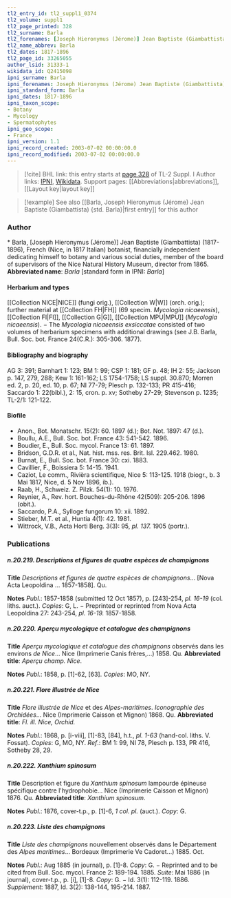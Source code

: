 ```yaml
---
tl2_entry_id: tl2_suppl1_0374
tl2_volume: suppl1
tl2_page_printed: 328
tl2_surname: Barla
tl2_forenames: [Joseph Hieronymus (Jérome)] Jean Baptiste (Giambattista)
tl2_name_abbrev: Barla
tl2_dates: 1817-1896
tl2_page_id: 33265055
author_lsid: 31333-1
wikidata_id: Q2415098
ipni_surname: Barla
ipni_forenames: Joseph Hieronymus (Jérome) Jean Baptiste (Giambattista)
ipni_standard_form: Barla
ipni_dates: 1817-1896
ipni_taxon_scope: 
- Botany
- Mycology
- Spermatophytes
ipni_geo_scope: 
- France
ipni_version: 1.1
ipni_record_created: 2003-07-02 00:00:00.0
ipni_record_modified: 2003-07-02 00:00:00.0
---
```


> [!cite] BHL link: this entry starts at [page 328](https://www.biodiversitylibrary.org/page/33265055) of TL-2 Suppl. I
> Author links: [IPNI](https://www.ipni.org/a/31333-1), [Wikidata](https://www.wikidata.org/wiki/Q2415098). Support pages: [[Abbreviations|abbreviations]], [[Layout key|layout key]]

> [!example] See also [[Barla, Joseph Hieronymus (Jérome) Jean Baptiste (Giambattista) {std. Barla}|first entry]] for this author

### Author

\* Barla, \[Joseph Hieronymus (Jérome)\] Jean Baptiste (Giambattista) (1817-1896), French (Nice, in 1817 Italian) botanist, financially independent dedicating himself to botany and various social duties, member of the board of supervisors of the Nice Natural History Museum, director from 1865. 
**Abbreviated name**: *Barla* \[standard form in IPNI: *Barla*\]

#### Herbarium and types

[[Collection NICE|NICE]] (fungi orig.), [[Collection W|W]] (orch. orig.); further material at [[Collection FH|FH]] (69 specim. *Mycologia nicaeensis*), [[Collection FI|FI]], [[Collection G|G]], [[Collection MPU|MPU]] (*Mycologia nicaeensis*). − The *Mycologia nicaeensis exsiccatae* consisted of two volumes of herbarium specimens with additional drawings (see J.B. Barla, Bull. Soc. bot. France 24(C.R.): 305-306. 1877).

#### Bibliography and biography

AG 3: 391; Barnhart 1: 123; BM 1: 99; CSP 1: 181; GF p. 48; IH 2: 55; Jackson p. 147, 279, 288; Kew 1: 161-162; LS 1754-1758; LS suppl. 30.870; Morren ed. 2, p. 20, ed. 10, p. 67; NI 77-79; Plesch p. 132-133; PR 415-416; Saccardo 1: 22(bibl.), 2: 15, cron. p. xv; Sotheby 27-29; Stevenson p. 1235; TL-2/1: 121-122.

#### Biofile

- Anon., Bot. Monatschr. 15(2): 60. 1897 (d.); Bot. Not. 1897: 47 (d.).
- Boullu, A.E., Bull. Soc. bot. France 43: 541-542. 1896.
- Boudier, E., Bull. Soc. mycol. France 13: 61. 1897.
- Bridson, G.D.R. et al., Nat. hist. mss. res. Brit. Isl. 229.462. 1980.
- Burnat, E., Bull. Soc. bot. France 30: cxi. 1883.
- Cavillier, F., Boissiera 5: 14-15. 1941.
- Caziot, Le comm., Rivièra scientifique, Nice 5: 113-125. 1918 (biogr., b. 3 Mai 1817, Nice, d. 5 Nov 1896, ib.).
- Raab, H., Schweiz. Z. Pilzk. 54(1): 10. 1976.
- Reynier, A., Rev. hort. Bouches-du-Rhône 42(509): 205-206. 1896 (obit.).
- Saccardo, P.A., Sylloge fungorum 10: xii. 1892.
- Stieber, M.T. et al., Huntia 4(1): 42. 1981.
- Wittrock, V.B., Acta Horti Berg. 3(3): 95, *pl. 137.* 1905 (portr.).

### Publications

##### n.20.219. Descriptions et figures de quatre espèces de champignons

**Title**
*Descriptions et figures de quatre espèces de champignons*... \[Nova Acta Leopoldina ... 1857-1858\]. Qu.

**Notes**
*Publ*.: 1857-1858 (submitted 12 Oct 1857), p. \[243\]-254, *pl. 16-19* (col. liths. auct.). *Copies*: G, L. − Preprinted or reprinted from Nova Acta Leopoldina 27: 243-254, *pl. 16-19.* 1857-1858.

##### n.20.220. Aperçu mycologique et catalogue des champignons

**Title**
*Aperçu mycologique et catalogue des champignons* observés dans les environs *de Nice*... Nice (Imprimerie Canis frères,...) 1858. Qu.
**Abbreviated title**: *Aperçu champ. Nice*.

**Notes**
*Publ*.: 1858, p. \[1\]-62, \[63\]. *Copies*: MO, NY.

##### n.20.221. Flore illustrée de Nice

**Title**
*Flore illustrée de Nice* et des *Alpes-maritimes*. *Iconographie des Orchidées*... Nice (Imprimerie Caisson et Mignon) 1868. Qu.
**Abbreviated title**: *Fl. ill. Nice, Orchid.*

**Notes**
*Publ*.: 1868, p. \[i-viii\], \[1\]-83, \[84\], h.t., *pl. 1-63* (hand-col. liths. V. Fossat). *Copies*: G, MO, NY.
*Ref*.: BM 1: 99, NI 78, Plesch p. 133, PR 416, Sotheby 28, 29.

##### n.20.222. Xanthium spinosum

**Title**
Description et figure du *Xanthium spinosum* lampourde épineuse spécifique contre l'hydrophobie... Nice (Imprimerie Caisson et Mignon) 1876. Qu.
**Abbreviated title**: *Xanthium spinosum*.

**Notes**
*Publ*.: 1876, cover-t.p., p. \[1\]-6, *1 col. pl.* (auct.). *Copy*: G.

##### n.20.223. Liste des champignons

**Title**
*Liste des champignons* nouvellement observés dans le Département des *Alpes maritimes*... Bordeaux (Imprimerie Ve Cadoret...) 1885. Oct.

**Notes**
*Publ*.: Aug 1885 (in journal), p. \[1\]-8. *Copy*: G. − Reprinted and to be cited from Bull. Soc. mycol. France 2: 189-194. 1885.
*Suite*: Mai 1886 (in journal), cover-t.p., p. \[i\], \[1\]-8. *Copy*: G. − Id. 3(1): 112-119. 1886.
*Supplement*: 1887, Id. 3(2): 138-144, 195-214. 1887.

